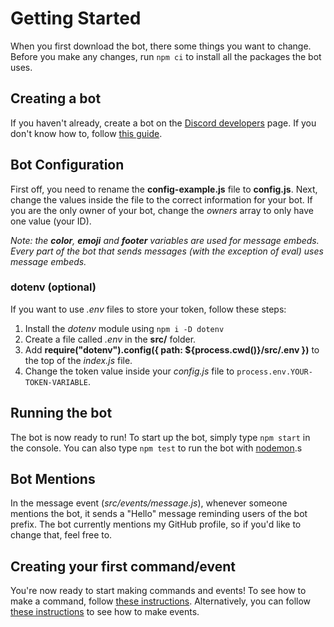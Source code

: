 # Getting Started
When you first download the bot, there some things you want to change.
Before you make any changes, run `npm ci` to install all the packages the bot uses.

## Creating a bot
If you haven't already, create a bot on the [Discord developers](https://discord.com/developers/applications) page.
If you don't know how to, follow [this guide](https://github.com/AnIdiotsGuide/discordjs-bot-guide/blob/v12/getting-started/getting-started-long-version.md#step-1-creating-your-app-and-bot-account).

## Bot Configuration
First off, you need to rename the **config-example.js** file to **config.js**.
Next, change the values inside the file to the correct information for your bot.
If you are the only owner of your bot, change the *owners* array to only have one value (your ID).

*Note: the ***color***, ***emoji*** and ***footer*** variables are used for message embeds.*
*Every part of the bot that sends messages (with the exception of eval) uses message embeds.*

### dotenv (optional)
If you want to use *.env* files to store your token, follow these steps:

1. Install the *dotenv* module using `npm i -D dotenv`
2. Create a file called *.env* in the **src/** folder.
3. Add **require("dotenv").config({ path: ${process.cwd()}/src/.env })** to the top of the *index.js* file.
4. Change the token value inside your *config.js* file to `process.env.YOUR-TOKEN-VARIABLE`.

## Running the bot
The bot is now ready to run!
To start up the bot, simply type `npm start` in the console.
You can also type `npm test` to run the bot with [nodemon](https://www.npmjs.com/package/nodemon).s

## Bot Mentions
In the message event (*src/events/message.js*), whenever someone mentions the bot, it sends a "Hello" message reminding users of the bot prefix.
The bot currently mentions my GitHub profile, so if you'd like to change that, feel free to.

## Creating your first command/event
You're now ready to start making commands and events!
To see how to make a command, follow [these instructions](https://github.com/aanthr0/discordjs-template-bot/docs/making_a_command.md).
Alternatively, you can follow [these instructions](https://github.com/aanthr0/discordjs-template-bot/docs/making_an_event.md) to see how to make events.
